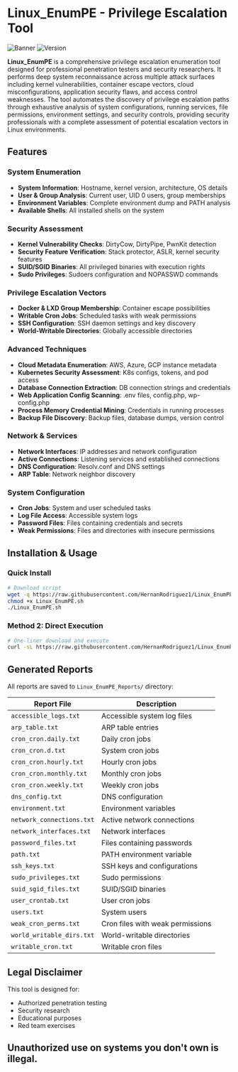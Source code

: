 # Linux_EnumPE - Privilege Escalation Tool

![Banner](https://img.shields.io/badge/Linux-PrivEsc%20Enumeration-red) ![Version](https://img.shields.io/badge/Version-1.0-blue) 

**Linux_EnumPE** is a comprehensive privilege escalation enumeration tool designed for professional penetration testers and security researchers. It performs deep system reconnaissance across multiple attack surfaces including kernel vulnerabilities, container escape vectors, cloud misconfigurations, application security flaws, and access control weaknesses. The tool automates the discovery of privilege escalation paths through exhaustive analysis of system configurations, running services, file permissions, environment settings, and security controls, providing security professionals with a complete assessment of potential escalation vectors in Linux environments.

## Features

### **System Enumeration**
- **System Information**: Hostname, kernel version, architecture, OS details
- **User & Group Analysis**: Current user, UID 0 users, group memberships
- **Environment Variables**: Complete environment dump and PATH analysis
- **Available Shells**: All installed shells on the system

### **Security Assessment** 
- **Kernel Vulnerability Checks**: DirtyCow, DirtyPipe, PwnKit detection
- **Security Feature Verification**: Stack protector, ASLR, kernel security features
- **SUID/SGID Binaries**: All privileged binaries with execution rights
- **Sudo Privileges**: Sudoers configuration and NOPASSWD commands

### **Privilege Escalation Vectors**
- **Docker & LXD Group Membership**: Container escape possibilities
- **Writable Cron Jobs**: Scheduled tasks with weak permissions
- **SSH Configuration**: SSH daemon settings and key discovery
- **World-Writable Directories**: Globally accessible directories

### **Advanced Techniques**
- **Cloud Metadata Enumeration**: AWS, Azure, GCP instance metadata
- **Kubernetes Security Assessment**: K8s configs, tokens, and pod access
- **Database Connection Extraction**: DB connection strings and credentials
- **Web Application Config Scanning**: .env files, config.php, wp-config.php
- **Process Memory Credential Mining**: Credentials in running processes
- **Backup File Discovery**: Backup files, database dumps, version control

### **Network & Services**
- **Network Interfaces**: IP addresses and network configuration
- **Active Connections**: Listening services and established connections
- **DNS Configuration**: Resolv.conf and DNS settings
- **ARP Table**: Network neighbor discovery

### **System Configuration**
- **Cron Jobs**: System and user scheduled tasks
- **Log File Access**: Accessible system logs
- **Password Files**: Files containing credentials and secrets
- **Weak Permissions**: Files and directories with insecure permissions

## Installation & Usage

### Quick Install
```bash
# Download script
wget -q https://raw.githubusercontent.com/HernanRodriguez1/Linux_EnumPE/refs/heads/main/Linux_EnumPE.sh
chmod +x Linux_EnumPE.sh
./Linux_EnumPE.sh
```

### Method 2: Direct Execution
```bash
# One-liner download and execute
curl -sL https://raw.githubusercontent.com/HernanRodriguez1/Linux_EnumPE/refs/heads/main/Linux_EnumPE.sh | bash
```

## Generated Reports

All reports are saved to `Linux_EnumPE_Reports/` directory:

| Report File | Description |
|-------------|-------------|
| `accessible_logs.txt` | Accessible system log files |
| `arp_table.txt` | ARP table entries |
| `cron_cron.daily.txt` | Daily cron jobs |
| `cron_cron.d.txt` | System cron jobs |
| `cron_cron.hourly.txt` | Hourly cron jobs |
| `cron_cron.monthly.txt` | Monthly cron jobs |
| `cron_cron.weekly.txt` | Weekly cron jobs |
| `dns_config.txt` | DNS configuration |
| `environment.txt` | Environment variables |
| `network_connections.txt` | Active network connections |
| `network_interfaces.txt` | Network interfaces |
| `password_files.txt` | Files containing passwords |
| `path.txt` | PATH environment variable |
| `ssh_keys.txt` | SSH keys and configurations |
| `sudo_privileges.txt` | Sudo permissions |
| `suid_sgid_files.txt` | SUID/SGID binaries |
| `user_crontab.txt` | User cron jobs |
| `users.txt` | System users |
| `weak_cron_perms.txt` | Cron files with weak permissions |
| `world_writable_dirs.txt` | World-writable directories |
| `writable_cron.txt` | Writable cron files |


## Legal Disclaimer

This tool is designed for:
- Authorized penetration testing
- Security research
- Educational purposes
- Red team exercises

**Unauthorized use on systems you don't own is illegal.**
---
